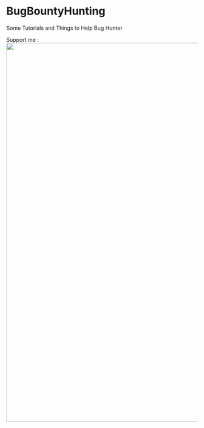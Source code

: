 # BugBountyHunting
Some Tutorials and Things to Help Bug Hunter


Support me : 
<a href="https://paypal.me/novanazizramadhan"><img src="https://i0.wp.com/www.ecommerce-nation.com/wp-content/uploads/2018/01/paypal.png" height="1000px" width="1000px">
